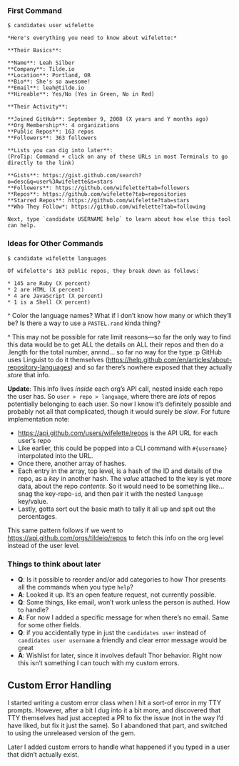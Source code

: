 ### First Command

    $ candidates user wifelette

    *Here's everything you need to know about wifelette:*

    **Their Basics**:

    **Name**: Leah Silber
    **Company**: Tilde.io
    **Location**: Portland, OR
    **Bio**: She's so awesome!
    **Email**: leah@tilde.io
    **Hireable**: Yes/No (Yes in Green, No in Red)

    **Their Activity**:

    **Joined GitHub**: September 9, 2008 (X years and Y months ago)
    **Org Membership**: 4 organizations
    **Public Repos**: 163 repos
    **Followers**: 363 followers

    **Lists you can dig into later**:
    (ProTip: Command + click on any of these URLs in most Terminals to go directly to the link)

    **Gists**: https://gist.github.com/search?o=desc&q=user%3Awifelette&s=stars
    **Followers**: https://github.com/wifelette?tab=followers
    **Repos**: https://github.com/wifelette?tab=repositories
    **Starred Repos**: https://github.com/wifelette?tab=stars
    **Who They Follow*: https://github.com/wifelette?tab=following

    Next, type `candidate USERNAME help` to learn about how else this tool can help.

### Ideas for Other Commands

    $ candidate wifelette languages

    Of wifelette's 163 public repos, they break down as follows:

    * 145 are Ruby (X percent)
    * 2 are HTML (X percent)
    * 4 are JavaScript (X percent)
    * 1 is a Shell (X percent)

^ Color the language names? What if I don’t know how many or which they’ll be? Is there a way to use a `PASTEL.rand` kinda thing?

^ This may not be possible for rate limit reasons—so far the only way to find this data would be to get ALL the details on ALL their repos and then do a .length for the total number, annnd… so far no way for the type :p GitHub uses Linguist to do it themselves (https://help.github.com/en/articles/about-repository-languages) and so far there’s nowhere exposed that they actually *store* that info.

**Update**: This info lives *inside* each org’s API call, nested inside each repo the user has. So `user > repo > language`, where there are *lots* of repos potentially belonging to each user. So now I know it’s definitely possible and probably not all that complicated, though it would surely be *slow*. For future implementation note:

-   https://api.github.com/users/wifelette/repos is the API URL for each user’s repo
-   Like earlier, this could be popped into a CLI command with `#{username}` interpolated into the URL.
-   Once there, another array of hashes.
-   Each entry in the array, top level, is a hash of the ID and details of the repo, as a *key* in another hash. The *value* attached to the key is yet *more* data, about the repo *contents*. So it would need to be something like… snag the key-repo-`id`, and then pair it with the nested `language` key/value.
-   Lastly, gotta sort out the basic math to tally it all up and spit out the percentages.

This same pattern follows if we went to https://api.github.com/orgs/tildeio/repos to fetch this info on the org level instead of the user level.

### Things to think about later

-   **Q**: Is it possible to reorder and/or add categories to how Thor presents all the commands when you type `help`?
-   **A**: Looked it up. It’s an open feature request, not currently possible.
-   **Q**: Some things, like email, won’t work unless the person is authed. How to handle?
-   **A**: For now I added a specific message for when there’s no email. Same for some other fields.
-   **Q**: if you accidentally type in just the `candidates user` instead of `candidates user username` a friendly and clear error message would be great
-   **A**: Wishlist for later, since it involves default Thor behavior. Right now this isn’t something I can touch with my custom errors.

Custom Error Handling
---------------------

I started writing a custom error class when I hit a sort-of error in my TTY prompts. However, after a bit I dug into it a bit more, and discovered that TTY themselves had just accepted a PR to fix the issue (not in the way I’d have liked, but fix it just the same). So I abandoned that part, and switched to using the unreleased version of the gem.

Later I added custom errors to handle what happened if you typed in a user that didn’t actually exist.
